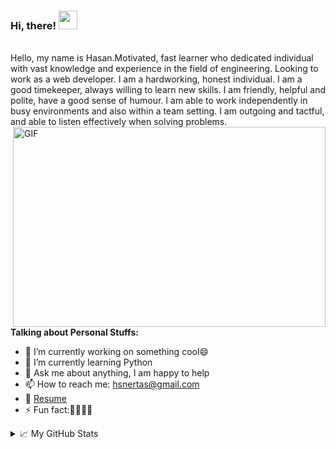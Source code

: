 
### Hi, there! <img src="https://raw.githubusercontent.com/MartinHeinz/MartinHeinz/master/wave.gif" width="30px">
<br />
Hello, my name is Hasan.Motivated, fast learner who dedicated individual with vast knowledge and experience in the field of engineering. Looking to work as a web developer. I am a hardworking, honest individual. I am a good timekeeper, always willing to learn new skills. I am friendly, helpful and polite, have a good sense of humour. I am able to work independently in busy environments and also within a team setting. I am outgoing and tactful, and able to listen effectively when solving problems.
<br />
 <img align="right" alt="GIF" src="https://images.squarespace-cdn.com/content/v1/5a73ebc649fc2b564f716b47/1577333378745-Q5RWH442NURHBOD2RRLJ/ke17ZwdGBToddI8pDm48kPoswlzjSVMM-SxOp7CV59BZw-zPPgdn4jUwVcJE1ZvWQUxwkmyExglNqGp0IvTJZamWLI2zvYWH8K3-s_4yszcp2ryTI0HqTOaaUohrI8PI6FXy8c9PWtBlqAVlUS5izpdcIXDZqDYvprRqZ29Pw0o/avento.gif?raw=true" width="500" height="320" />
 
 **Talking about Personal Stuffs:**

- 🔭 I’m currently working on something cool😄
- 🌱 I’m currently learning Python
- 💬 Ask me about anything, I am happy to help
- 📫 How to reach me: hsnertas@gmail.com
- 📝 [Resume](https://drive.google.com/file/d/1aNsX8G9cUhRyzc1oxvQlZkyvc66Q1wBV/view)
- ⚡ Fun fact:🤔🤔🤔🤔 

<details>

<summary>📈 My GitHub Stats</summary>

<p align="center"> <img src="https://github-readme-stats.vercel.app/api?username=hsnertas&show_icons=true&theme=gotham" alt="hsnertas" />

</details>
